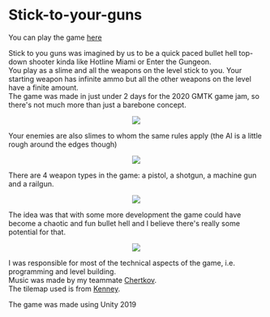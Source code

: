 # Stick-to-your-guns

You can play the game [here](https://chertkov.itch.io/stick-to-your-guns)

Stick to you guns was imagined by us to be a quick paced bullet hell top-down shooter kinda like Hotline Miami or Enter the Gungeon.  
You play as a slime and all the weapons on the level stick to you. Your starting weapon has infinite ammo but all the other weapons on the level have a finite amount.  
The game was made in just under 2 days for the 2020 GMTK game jam, so there's not much more than just a barebone concept.

<p align="center">
  <img src="https://github.com/3079/Stick-to-your-guns/blob/main/styg_1.gif?raw=true"/>
</p>

Your enemies are also slimes to whom the same rules apply (the AI is a little rough around the edges though)

<p align="center">
  <img src="https://github.com/3079/Stick-to-your-guns/blob/main/styg_2.gif?raw=true"/>
</p>

There are 4 weapon types in the game: a pistol, a shotgun, a machine gun and a railgun.

<p align="center">
  <img src="https://github.com/3079/Stick-to-your-guns/blob/main/styg_3.gif?raw=true"/>
</p>

The idea was that with some more development the game could have become a chaotic and fun bullet hell and I believe there's really some potential for that.

<p align="center">
  <img src="https://github.com/3079/Stick-to-your-guns/blob/main/styg_4.gif?raw=true"/>
</p>

I was responsible for most of the technical aspects of the game, i.e. programming and level building.  
Music was made by my teammate [Chertkov](https://chertkov.itch.io/).  
The tilemap used is from [Kenney](https://www.kenney.nl/).

The game was made using Unity 2019
